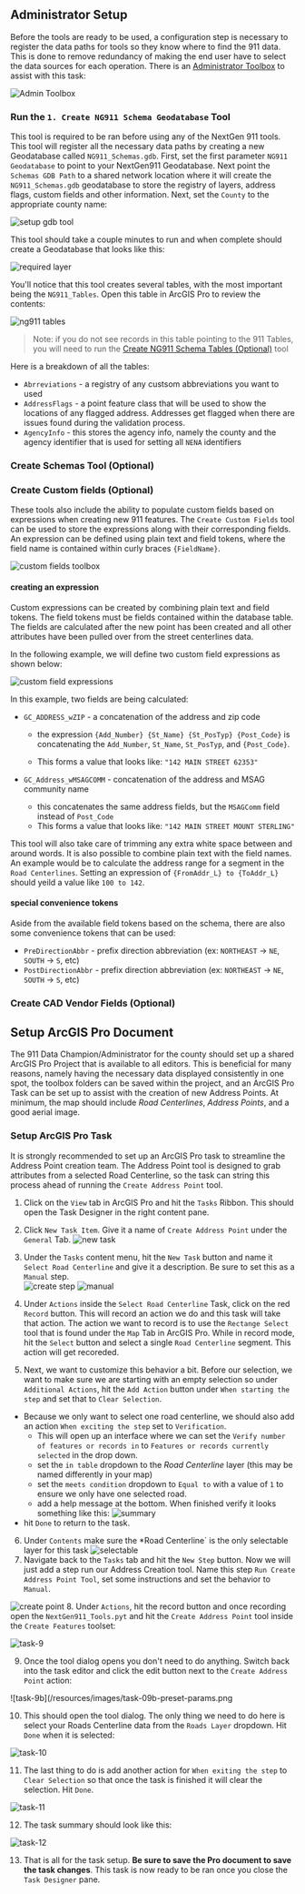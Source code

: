 ## Administrator Setup

Before the tools are ready to be used, a configuration step is necessary to register the data paths for tools so they know where to find the 911 data. This is done to remove redundancy of making the end user have to select the data sources for each operation. There is an [Administrator Toolbox](./Administrator/NG911_AdminTools.pyt) to assist with this task:

![Admin Toolbox](/resources/images/adminToolbox.png)

### Run the `1. Create NG911 Schema Geodatabase` Tool

This tool is required to be ran before using any of the NextGen 911 tools. This tool will register all the necessary data paths by creating a new Geodatabase called `NG911_Schemas.gdb`. First, set the first parameter `NG911 Geodatabase` to point to your NextGen911 Geodatabase. Next point the `Schemas GDB Path` to a shared network location where it will create the `NG911_Schemas.gdb` geodatabase to store the registry of layers, address flags, custom fields and other information.  Next, set the `County` to the appropriate county name:

![setup gdb tool](./resources/images/setup-gdb-tool.png)

This tool should take a couple minutes to run and when complete should create a Geodatabase that looks like this:

![required layer](./resources/images/ng911-schemas-gdb.png)

You'll notice that this tool creates several tables, with the most important being the `NG911_Tables`. Open this table in ArcGIS Pro to review the contents:

![ng911 tables](/resources/images/ng911-tables.png)

> Note: if you do not see records in this table pointing to the 911 Tables, you will need to run the [Create NG911 Schema Tables (Optional)]() tool

Here is a breakdown of all the tables:
  - `Abrreviations` - a registry of any custsom abbreviations you want to used
  - `AddressFlags` - a point feature class that will be used to show the locations of any flagged address.  Addresses get flagged when there are issues found during the validation process.
  - `AgencyInfo` - this stores the agency info, namely the county and the agency identifier that is used for setting all `NENA` identifiers

### Create Schemas Tool (Optional)

### Create Custom fields (Optional)

These tools also include the ability to populate custom fields based on expressions when creating new 911 features. The `Create Custom Fields` tool can be used to store the expressions along with their corresponding fields. An expression can be defined using plain text and field tokens, where the field name is contained within curly braces `{FieldName}`. 

![custom fields toolbox](/resources/images/custom-fields-toolbox.png)

#### creating an expression

Custom expressions can be created by combining plain text and field tokens. The field tokens must be fields contained within the database table. The fields are calculated after the new point has been created and all other attributes have been pulled over from the street centerlines data. 

In the following example, we will define two custom field expressions as shown below:

![custom field expressions](/resources/images/custom-fields-tool.png)

In this example, two fields are being calculated:

* `GC_ADDRESS_wZIP` - a concatenation of the address and zip code
  * the expression `{Add_Number} {St_Name} {St_PosTyp} {Post_Code}` is concatenating the `Add_Number`, `St_Name`, `St_PosTyp`, and `{Post_Code}`.  
  
  * This forms a value that looks like: `"142 MAIN STREET 62353"`
  
* `GC_Address_wMSAGCOMM` - concatenation of the address and MSAG community name
  * this concatenates the same address fields, but the `MSAGComm` field instead of `Post_Code` 
  * This forms a value that looks like: `"142 MAIN STREET MOUNT STERLING"`
  
This tool will also take care of trimming any extra white space between and around words. It is also possible to combine plain text with the field names. An example would be to calculate the address range for a segment in the `Road Centerlines`.  Setting an expression of `{FromAddr_L} to {ToAddr_L}` should yeild a value like `100 to 142`.

#### special convenience tokens

Aside from the available field tokens based on the schema, there are also some convenience tokens that can be used:

* `PreDirectionAbbr` - prefix direction abbreviation (ex: `NORTHEAST` -> `NE`, `SOUTH` -> `S`, etc)
* `PostDirectionAbbr` - prefix direction abbreviation (ex: `NORTHEAST` -> `NE`, `SOUTH` -> `S`, etc)

### Create CAD Vendor Fields (Optional)

## Setup ArcGIS Pro Document

The 911 Data Champion/Administrator for the county should set up a shared ArcGIS Pro Project that is available to all editors. This is beneficial for many reasons, namely having the necessary data displayed consistently in one spot, the toolbox folders can be saved within the project, and an ArcGIS Pro Task can be set up to assist with the creation of new Address Points.  At minimum, the map should include *Road Centerlines*, *Address Points*, and a good aerial image.

### Setup ArcGIS Pro Task

It is strongly recommended to set up an ArcGIS Pro task to streamline the Address Point creation team. The Address Point tool is designed to grab attributes from a selected Road Centerline, so the task can string this process ahead of running the `Create Address Point` tool.

  1. Click on the `View` tab in ArcGIS Pro and hit the `Tasks` Ribbon. This should open the Task Designer in the right content pane.
  
  2. Click `New Task Item`.  Give it a name of `Create Address Point` under the `General` Tab.
  ![new task](/resources/images/task-01-create-task.png)
  3. Under the `Tasks` content menu, hit the `New Task` button and name it `Select Road Centerline` and give it a description. Be sure to set this as a `Manual` step.  
  ![create step](/resources/images/task-02-create-step.png)
  ![manual](/resources/images/task-03-select-task.png)
  
  4. Under `Actions` inside the `Select Road Centerline` Task, click on the red `Record` button. This will record an action we do and this task will take that action. The action we want to record is to use the `Rectange Select` tool that is found under the `Map` Tab in ArcGIS Pro. While in record mode, hit the `Select` button and select a single `Road Centerline` segment. This action will get recoreded.
  
  
  5. Next, we want to customize this behavior a bit. Before our selection, we want to make sure we are starting with an empty selection so under `Additional Actions`, hit the `Add Action` button under `When starting the step` and set that to `Clear Selection`. 
   
 - Because we only want to select one road centerline, we should also add an action `When exciting the step` set to `Verification`.  
   - This will open up an interface where we can set the `Verify number of features or records in` to `Features or records currently selected` in the drop down.
   - set the `in table` dropdown to the *Road Centerline* layer (this may be named differently in your map)
   - set the `meets condition` dropdown to `Equal to` with a value of `1` to ensure we only have one selected road.
   - add a help message at the bottom.  When finished verify it looks something like this: 
  ![summary](/resources/images/task-06-select-summary.png)
  - hit `Done` to return to the task.

  
  6. Under `Contents` make sure the *Road Centerline` is the only selectable layer for this task
  ![selectable](/resources/images/task-07-selectable-layers.png)
  7. Navigate back to the `Tasks` tab and hit the `New Step` button. Now we will just add a step run our Address Creation tool. Name this step `Run Create Address Point Tool`, set some instructions and set the behavior to `Manual`.
  
  ![create point](/resources/images/task-08-create-address.png)
  8. Under `Actions`, hit the record button and once recording open the `NextGen911_Tools.pyt` and hit the `Create Address Point` tool inside the `Create Features` toolset:
  
  ![task-9](/resources/images/task-09-choose-tool.png)


  9. Once the tool dialog opens you don't need to do anything. Switch back into the task editor and click the edit button next to the `Create Address Point` action:
   
  ![task-9b](/resources/images/task-09b-preset-params.png

  10. This should open the tool dialog. The only thing we need to do here is select your Roads Centerline data from the `Roads Layer` dropdown. Hit `Done` when it is selected:
   
  ![task-10](/resources/images/task-10-select-layer-dropdown.png)
  
  11. The last thing to do is add another action for `When exiting the step` to `Clear Selection` so that once the task is finished it will clear the selection. Hit `Done`.
  
  ![task-11](/resources/images/task-11-clear-selection.png)

  12. The task summary should look like this:
  
  ![task-12](/resources/images/task-12-summary.png)
  
  13. That is all for the task setup. **Be sure to save the Pro document to save the task changes**. This task is now ready to be ran once you close the `Task Designer` pane.
  
